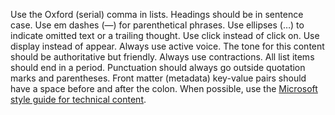 Use the Oxford (serial) comma in lists.
Headings should be in sentence case.
Use em dashes (&mdash;) for parenthetical phrases.
Use ellipses (&hellip;) to indicate omitted text or a trailing thought.
Use click instead of click on.
Use display instead of appear.
Always use active voice.
The tone for this content should be authoritative but friendly.
Always use contractions.
All list items should end in a period.
Punctuation should always go outside quotation marks and parentheses.
Front matter (metadata) key-value pairs should have a space before and after the colon.
When possible, use the [Microsoft style guide for technical content](https://learn.microsoft.com/en-us/style-guide/welcome/).